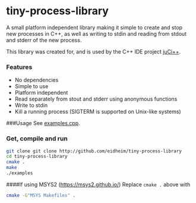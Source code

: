 # tiny-process-library
A small platform independent library making it simple to create and stop new processes in C++, as well as writing to stdin and reading from stdout and stderr of the new process.

This library was created for, and is used by the C++ IDE project [juCi++](https://github.com/cppit/jucipp).

### Features
* No dependencies
* Simple to use
* Platform independent
* Read separately from stout and stderr using anonymous functions
* Write to stdin
* Kill a running process (SIGTERM is supported on Unix-like systems)

###Usage
See [examples.cpp](https://github.com/eidheim/tiny-process-library/blob/master/examples.cpp).

### Get, compile and run
```sh
git clone git clone http://github.com/eidheim/tiny-process-library
cd tiny-process-library
cmake .
make
./examples
```

####If using MSYS2 (https://msys2.github.io/)
Replace `cmake .` above with
```sh
cmake -G"MSYS Makefiles" .
```
